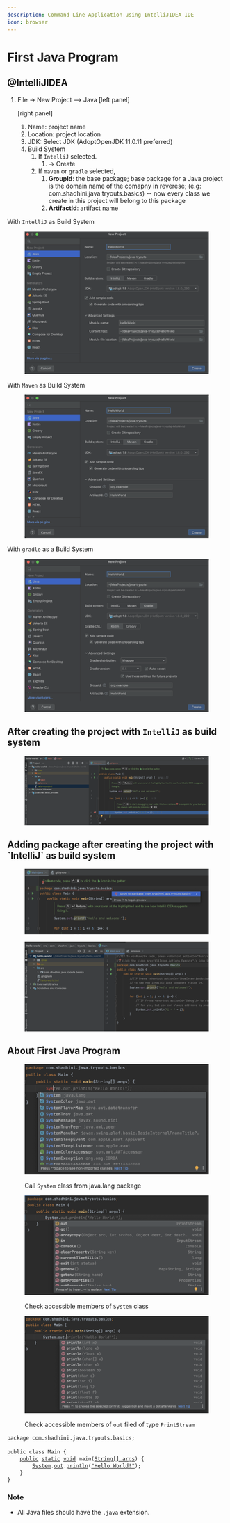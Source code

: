 ```yaml
---
description: Command Line Application using IntelliJIDEA IDE
icon: browser
---
```


# First Java Program

## @IntelliJIDEA   &#x20;

1.  File -> New Project --> Java \[left panel]

    \[right panel]&#x20;

    1. Name: project name
    2. Location: project location
    3. JDK: Select JDK  (AdoptOpenJDK 11.0.11 preferred)
    4. Build System
       1. If `IntelliJ` selected.
          1. \-> Create
       2. If `maven` or `gradle` selected,&#x20;
          1. **GroupId**: the base package; base package for a Java project is the domain name of the comapny in reverese; (e.g: com.shadhini.java.tryouts.basics) -- now every class we create in this project will belong to this package&#x20;
          2. **ArtifactId**:  artifact name

With `IntelliJ` as Build System

<figure><img src="../../.gitbook/assets/first-java-progrem-SS-1.png" alt=""><figcaption></figcaption></figure>

With `Maven` as Build System

<figure><img src="../../.gitbook/assets/first-java-progrem-SS-2.png" alt=""><figcaption></figcaption></figure>

With `gradle` as a Build System

<figure><img src="../../.gitbook/assets/first-java-progrem-SS-3.png" alt=""><figcaption></figcaption></figure>

## After creating the project with `IntelliJ` as build system

<figure><img src="../../.gitbook/assets/first-java-program-SS-4.png" alt=""><figcaption></figcaption></figure>

## Adding package after creating the project with \`IntelliJ\` as build system

<figure><img src="../../.gitbook/assets/first-java-program-add-package-later-1.png" alt=""><figcaption></figcaption></figure>

<figure><img src="../../.gitbook/assets/first-java-program-add-package-later-2.png" alt=""><figcaption></figcaption></figure>

## About First Java Program

<figure><img src="../../.gitbook/assets/intelliJ-info-class-package-to-be-imported.png" alt=""><figcaption><p>Call <code>System</code> class from java.lang package</p></figcaption></figure>

<figure><img src="../../.gitbook/assets/intelliJ-info-class-memebers.png" alt=""><figcaption><p>Check accessible members of <code>System</code> class</p></figcaption></figure>

<figure><img src="../../.gitbook/assets/intelliJ-info-object-members.png" alt=""><figcaption><p>Check accessible members of <code>out</code> filed of type <code>PrintStream</code></p></figcaption></figure>

<pre class="language-java"><code class="lang-java">package com.shadhini.java.tryouts.basics;

public class Main {
    <a data-footnote-ref href="#user-content-fn-1">public</a> <a data-footnote-ref href="#user-content-fn-2">static</a> <a data-footnote-ref href="#user-content-fn-3">void</a> main(<a data-footnote-ref href="#user-content-fn-4">String[] args</a>) {
        <a data-footnote-ref href="#user-content-fn-5">System</a>.<a data-footnote-ref href="#user-content-fn-6">out</a>.<a data-footnote-ref href="#user-content-fn-7">println</a>(<a data-footnote-ref href="#user-content-fn-8">"Hello World!"</a>);
    }
}
</code></pre>

### Note

* All Java files should have the `.java` extension.



[^1]: accessible from other parts of the program

[^2]: Main method in the program should always be `static`.

[^3]: return type; this method won't return any value

[^4]: one parameter

[^5]: a class defined in the java.lang package

[^6]: field of `System` class of type `PrintStream`; `PrintStream` is another class defined in Java

[^7]: method of `PrintStream` class

[^8]: a string
